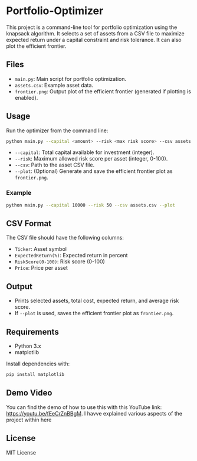 # Portfolio-Optimizer

This project is a command-line tool for portfolio optimization using the knapsack algorithm. It selects a set of assets from a CSV file to maximize expected return under a capital constraint and risk tolerance. It can also plot the efficient frontier.

## Files

- `main.py`: Main script for portfolio optimization.
- `assets.csv`: Example asset data.
- `frontier.png`: Output plot of the efficient frontier (generated if plotting is enabled).

## Usage

Run the optimizer from the command line:

```sh
python main.py --capital <amount> --risk <max risk score> --csv assets.csv [--plot]
```

- `--capital`: Total capital available for investment (integer).
- `--risk`: Maximum allowed risk score per asset (integer, 0-100).
- `--csv`: Path to the asset CSV file.
- `--plot`: (Optional) Generate and save the efficient frontier plot as `frontier.png`.

### Example

```sh
python main.py --capital 10000 --risk 50 --csv assets.csv --plot
```

## CSV Format

The CSV file should have the following columns:

- `Ticker`: Asset symbol
- `ExpectedReturn(%)`: Expected return in percent
- `RiskScore(0-100)`: Risk score (0-100)
- `Price`: Price per asset

## Output

- Prints selected assets, total cost, expected return, and average risk score.
- If `--plot` is used, saves the efficient frontier plot as `frontier.png`.

## Requirements

- Python 3.x
- matplotlib

Install dependencies with:

```sh
pip install matplotlib
```

## Demo Video

You can find the demo of how to use this with this YouTube link: https://youtu.be/fEeCrZnBBgM. I havve explained various aspects of the project within here

## License
MIT License
